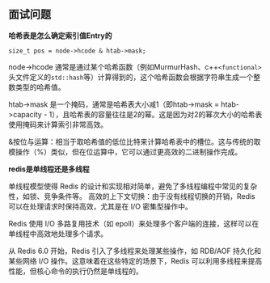## 面试问题

**哈希表是怎么确定索引值Entry的**

`size_t pos = node->hcode & htab->mask;`

node->hcode 通常是通过某个哈希函数（例如MurmurHash、c++`<functional>`头文件定义的`std::hash`等）计算得到的，这个哈希函数会根据字符串生成一个整数类型的哈希值。

htab->mask 是一个掩码，通常是哈希表大小减1（即htab->mask = htab->capacity - 1），且哈希表的容量往往是2的幂。这是因为对2的幂次大小的哈希表使用掩码来计算索引非常高效。

&按位与运算：相当于取哈希值的低位比特来计算哈希表中的槽位。这与传统的取模操作（%）类似，但在位运算中，它可以通过更高效的二进制操作完成。

**redis是单线程还是多线程**

单线程模型使得 Redis 的设计和实现相对简单，避免了多线程编程中常见的复杂性，如锁、竞争条件等。
高效的上下文切换：由于没有线程切换的开销，Redis 可以在处理请求时保持高效，尤其是在 I/O 密集型操作中。

Redis 使用 I/O 多路复用技术（如 epoll）来处理多个客户端的连接，这样可以在单线程中高效地处理多个请求。

从 Redis 6.0 开始，Redis 引入了多线程来处理某些操作，如 RDB/AOF 持久化和某些网络 I/O 操作。这意味着在这些特定的场景下，Redis 可以利用多线程来提高性能，但核心命令的执行仍然是单线程的。


